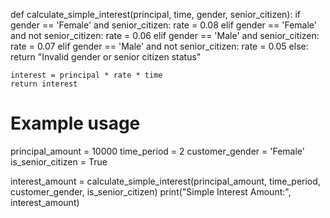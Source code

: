 def calculate_simple_interest(principal, time, gender, senior_citizen):
    if gender == 'Female' and senior_citizen:
        rate = 0.08
    elif gender == 'Female' and not senior_citizen:
        rate = 0.06
    elif gender == 'Male' and senior_citizen:
        rate = 0.07
    elif gender == 'Male' and not senior_citizen:
        rate = 0.05
    else:
        return "Invalid gender or senior citizen status"

    interest = principal * rate * time
    return interest

# Example usage
principal_amount = 10000
time_period = 2
customer_gender = 'Female'
is_senior_citizen = True

interest_amount = calculate_simple_interest(principal_amount, time_period, customer_gender, is_senior_citizen)
print("Simple Interest Amount:", interest_amount)

